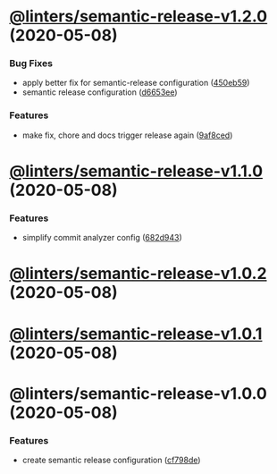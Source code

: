 # [@linters/semantic-release-v1.2.0](https://github.com/developer239/linters/compare/@linters/semantic-release-v1.1.0...@linters/semantic-release-v1.2.0) (2020-05-08)


### Bug Fixes

* apply better fix for semantic-release configuration ([450eb59](https://github.com/developer239/linters/commit/450eb5951efce8ed01ccee9d45af95aa88d89f58))
* semantic release configuration ([d6653ee](https://github.com/developer239/linters/commit/d6653eed5e3525fc4187f03edf34ea8fdb19923a))


### Features

* make fix, chore and docs trigger release again ([9af8ced](https://github.com/developer239/linters/commit/9af8ced434e6fbd31c36b6de581b424e73430cac))

# [@linters/semantic-release-v1.1.0](https://github.com/developer239/linters/compare/@linters/semantic-release-v1.0.2...@linters/semantic-release-v1.1.0) (2020-05-08)


### Features

* simplify commit analyzer config ([682d943](https://github.com/developer239/linters/commit/682d943962fbc9f5bbfed0ecf398d34873a24e8c))

# [@linters/semantic-release-v1.0.2](https://github.com/developer239/linters/compare/@linters/semantic-release-v1.0.1...@linters/semantic-release-v1.0.2) (2020-05-08)

# [@linters/semantic-release-v1.0.1](https://github.com/developer239/linters/compare/@linters/semantic-release-v1.0.0...@linters/semantic-release-v1.0.1) (2020-05-08)

# @linters/semantic-release-v1.0.0 (2020-05-08)


### Features

* create semantic release configuration ([cf798de](https://github.com/developer239/linters/commit/cf798deb95ecfd3bfcc5e0ecefb9d45c67b4035a))
